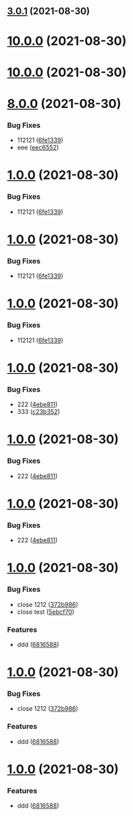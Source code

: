 ## [3.0.1](https://github.com/myNameCao/node/compare/v3.0.2...v3.0.1) (2021-08-30)



# [10.0.0](https://github.com/myNameCao/node/compare/v3.0.1...v10.0.0) (2021-08-30)



# [10.0.0](https://github.com/myNameCao/node/compare/v9.0.0...v10.0.0) (2021-08-30)



# [8.0.0](https://github.com/myNameCao/node/compare/v2.9.4...v8.0.0) (2021-08-30)


### Bug Fixes

* 112121 ([6fe1339](https://github.com/myNameCao/node/commit/6fe13396961a2d8b4fcdb05bddd78268cdd6b20c))
* eee ([eec6552](https://github.com/myNameCao/node/commit/eec655222a9490f38ddce4ee4ec3289ced2df4cb))



# [1.0.0](https://github.com/myNameCao/node/compare/v2.9.4...v1.0.0) (2021-08-30)


### Bug Fixes

* 112121 ([6fe1339](https://github.com/myNameCao/node/commit/6fe13396961a2d8b4fcdb05bddd78268cdd6b20c))



# [1.0.0](https://github.com/myNameCao/node/compare/v2.9.4...v1.0.0) (2021-08-30)


### Bug Fixes

* 112121 ([6fe1339](https://github.com/myNameCao/node/commit/6fe13396961a2d8b4fcdb05bddd78268cdd6b20c))



# [1.0.0](https://github.com/myNameCao/node/compare/v2.9.4...v1.0.0) (2021-08-30)


### Bug Fixes

* 112121 ([6fe1339](https://github.com/myNameCao/node/commit/6fe13396961a2d8b4fcdb05bddd78268cdd6b20c))



# [1.0.0](https://github.com/myNameCao/node/compare/v2.9.3...v1.0.0) (2021-08-30)


### Bug Fixes

* 222 ([4ebe811](https://github.com/myNameCao/node/commit/4ebe8117e85987b12c0d99cb6cbe39938ea1833e))
* 333 ([c23b352](https://github.com/myNameCao/node/commit/c23b35229130376b513a8cfcd3423b77ada9bcc7))



# [1.0.0](https://github.com/myNameCao/node/compare/v2.9.3...v1.0.0) (2021-08-30)


### Bug Fixes

* 222 ([4ebe811](https://github.com/myNameCao/node/commit/4ebe8117e85987b12c0d99cb6cbe39938ea1833e))



# [1.0.0](https://github.com/myNameCao/node/compare/v2.9.3...v1.0.0) (2021-08-30)


### Bug Fixes

* 222 ([4ebe811](https://github.com/myNameCao/node/commit/4ebe8117e85987b12c0d99cb6cbe39938ea1833e))



# [1.0.0](https://github.com/myNameCao/node/compare/v2.9.2...v1.0.0) (2021-08-30)


### Bug Fixes

* close 1212 ([372b986](https://github.com/myNameCao/node/commit/372b986cab110a0c2fc06511e0e56e0ccc289d93))
* close test ([5ebcf70](https://github.com/myNameCao/node/commit/5ebcf702c0d76cea27518067d6a0267077d098f1))


### Features

* ddd ([6816588](https://github.com/myNameCao/node/commit/681658864cc6747408c1316748db6a56461f40c5))



# [1.0.0](https://github.com/myNameCao/node/compare/v2.9.2...v1.0.0) (2021-08-30)


### Bug Fixes

* close 1212 ([372b986](https://github.com/myNameCao/node/commit/372b986cab110a0c2fc06511e0e56e0ccc289d93))


### Features

* ddd ([6816588](https://github.com/myNameCao/node/commit/681658864cc6747408c1316748db6a56461f40c5))



# [1.0.0](https://github.com/myNameCao/node/compare/v2.9.2...v1.0.0) (2021-08-30)


### Features

* ddd ([6816588](https://github.com/myNameCao/node/commit/681658864cc6747408c1316748db6a56461f40c5))



